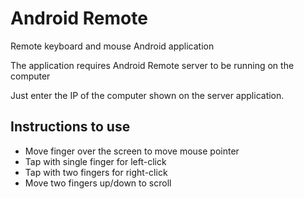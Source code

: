 # Android Remote
Remote keyboard and mouse Android application

The application requires Android Remote server to be running on the computer

Just enter the IP of the computer shown on the server application.

## Instructions to use 

* Move finger over the screen to move mouse pointer
* Tap with single finger for left-click
* Tap with two fingers for right-click
* Move two fingers up/down to scroll

